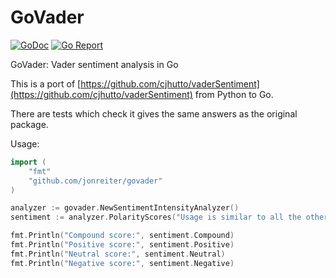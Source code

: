 # GoVader

[![GoDoc](https://godoc.org/github.com/jonreiter/govader?status.svg)](https://godoc.org/github.com/jonreiter/govader)  [![Go Report](https://goreportcard.com/badge/github.com/jonreiter/govader)](https://goreportcard.com/badge/github.com/jonreiter/govader)

GoVader: Vader sentiment analysis in Go

This is a port of [https://github.com/cjhutto/vaderSentiment](https://github.com/cjhutto/vaderSentiment) from
Python to Go.

There are tests which check it gives the same answers as the original package.

Usage:

```go
import (
    "fmt"
    "github.com/jonreiter/govader"
)

analyzer := govader.NewSentimentIntensityAnalyzer()
sentiment := analyzer.PolarityScores("Usage is similar to all the other ports.")

fmt.Println("Compound score:", sentiment.Compound)
fmt.Println("Positive score:", sentiment.Positive)
fmt.Println("Neutral score:", sentiment.Neutral)
fmt.Println("Negative score:", sentiment.Negative)

```
